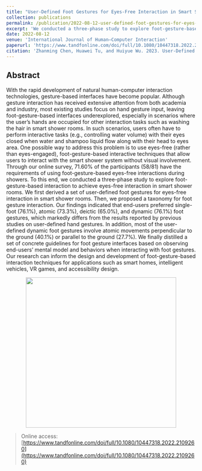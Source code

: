 ```yaml
---
title: "User-Defined Foot Gestures for Eyes-Free Interaction in Smart Shower Rooms"
collection: publications
permalink: /publication/2022-08-12-user-defined-foot-gestures-for-eyes-free-interaction-in-smart-shower-rooms
excerpt: 'We conducted a three-phase study to explore foot-gesture-based interaction to achieve eyes-free interaction in smart shower rooms.'
date: 2022-08-12
venue: 'International Journal of Human–Computer Interaction'
paperurl: 'https://www.tandfonline.com/doi/full/10.1080/10447318.2022.2109260'
citation: 'Zhanming Chen, Huawei Tu, and Huiyue Wu. 2023. User-Defined Foot Gestures for Eyes-Free Interaction in Smart Shower Rooms. <i>International Journal of Human–Computer Interaction</i> 39, 20 (December 2023), 4139–4161. https://doi.org/10.1080/10447318.2022.2109260'
---
```


## Abstract

With the rapid development of natural human-computer interaction technologies, gesture-based interfaces have become popular. Although gesture interaction has received extensive attention from both academia and industry, most existing studies focus on hand gesture input, leaving foot-gesture-based interfaces underexplored, especially in scenarios where the user’s hands are occupied for other interaction tasks such as washing the hair in smart shower rooms. In such scenarios, users often have to perform interactive tasks (e.g., controlling water volume) with their eyes closed when water and shampoo liquid flow along with their head to eyes area. One possible way to address this problem is to use eyes-free (rather than eyes-engaged), foot-gesture-based interactive techniques that allow users to interact with the smart shower system without visual involvement. Through our online survey, 71.60% of the participants (58/81) have the requirements of using foot-gesture-based eyes-free interactions during showers. To this end, we conducted a three-phase study to explore foot-gesture-based interaction to achieve eyes-free interaction in smart shower rooms. We first derived a set of user-defined foot gestures for eyes-free interaction in smart shower rooms. Then, we proposed a taxonomy for foot gesture interaction. Our findings indicated that end-users preferred single-foot (76.1%), atomic (73.3%), deictic (65.0%), and dynamic (76.1%) foot gestures, which markedly differs from the results reported by previous studies on user-defined hand gestures. In addition, most of the user-defined dynamic foot gestures involve atomic movements perpendicular to the ground (40.1%) or parallel to the ground (27.7%). We finally distilled a set of concrete guidelines for foot gesture interfaces based on observing end-users’ mental model and behaviors when interacting with foot gestures. Our research can inform the design and development of foot-gesture-based interaction techniques for applications such as smart homes, intelligent vehicles, VR games, and accessibility design.

<p align="center">
  <img src="https://www.tandfonline.com/cms/asset/229d8a2b-60f8-4971-acf5-5b50179c9ae3/hihc_a_2109260_f0001_c.jpg" width="400">
</p>

> Online access: [https://www.tandfonline.com/doi/full/10.1080/10447318.2022.2109260](https://www.tandfonline.com/doi/full/10.1080/10447318.2022.2109260)
